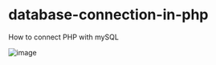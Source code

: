# database-connection-in-php
How to connect PHP with mySQL

![image](https://user-images.githubusercontent.com/93611614/188337171-bebd9c91-f5e5-4ca4-9887-d46d7498a00f.png)
